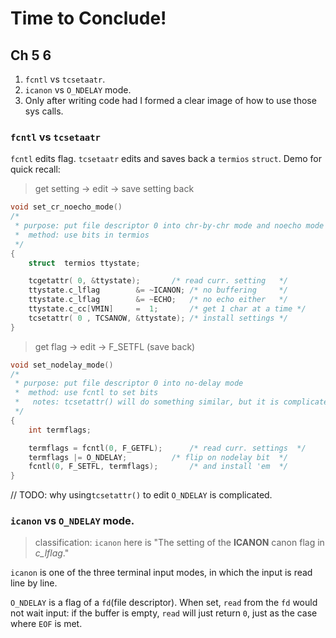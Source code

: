 # Time to Conclude!

## Ch 5 6

1. `fcntl` vs `tcsetaatr`. 
2. `icanon` vs `O_NDELAY` mode.
3. Only after writing code had I formed a clear image of how to use those sys calls.

### `fcntl` vs `tcsetaatr`

`fcntl` edits flag. `tcsetaatr` edits and saves back a  `termios` `struct`. Demo for quick recall:

> get setting -> edit -> save setting back

```c
void set_cr_noecho_mode()
/* 
 * purpose: put file descriptor 0 into chr-by-chr mode and noecho mode
 *  method: use bits in termios
 */
{
	struct	termios	ttystate;

	tcgetattr( 0, &ttystate);		/* read curr. setting	*/
	ttystate.c_lflag    	&= ~ICANON;	/* no buffering		*/
	ttystate.c_lflag    	&= ~ECHO;	/* no echo either	*/
	ttystate.c_cc[VMIN]  	=  1;		/* get 1 char at a time	*/
	tcsetattr( 0 , TCSANOW, &ttystate);	/* install settings	*/
}
```

> get flag -> edit -> F_SETFL (save back)

```c
void set_nodelay_mode()
/*
 * purpose: put file descriptor 0 into no-delay mode
 *  method: use fcntl to set bits
 *   notes: tcsetattr() will do something similar, but it is complicated
 */
{
	int	termflags;

	termflags = fcntl(0, F_GETFL);		/* read curr. settings	*/
	termflags |= O_NDELAY;			/* flip on nodelay bit	*/
	fcntl(0, F_SETFL, termflags);		/* and install 'em	*/
}
```

// TODO: why using`tcsetattr()` to edit `O_NDELAY` is complicated.





### `icanon` vs `O_NDELAY` mode.

> classification: 
> `icanon` here is "The setting of the **ICANON** canon flag in *c_lflag*." 

`icanon` is one of the three terminal input modes, in which the input is read line by line.

`O_NDELAY` is a flag of a `fd`(file descriptor). When set, `read` from the `fd` would not wait input: if the buffer is empty, `read` will just return `0`, just as the case where `EOF` is met.

